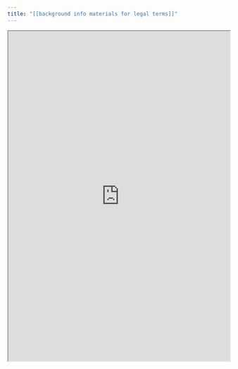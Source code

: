 ```yaml
---
title: "[[background info materials for legal terms]]"
---
```



<iframe height="750" width="100%" src="https://ewelton.github.io/ktest/wiki.html#%5B%5Bbackground%20info%20materials%20for%20legal%20terms%5D%5D"></iframe>
